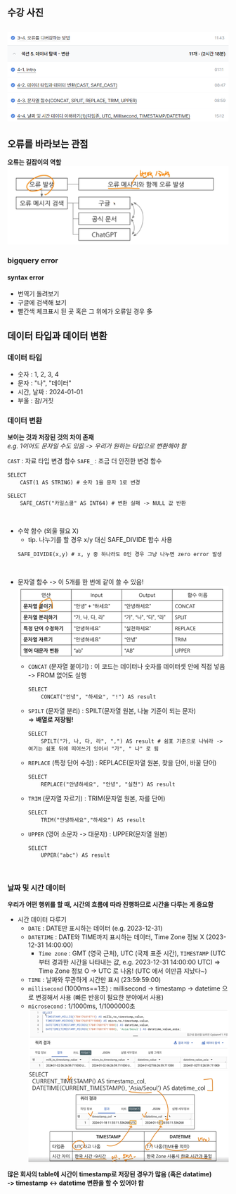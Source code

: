 ## 수강 사진
![사진](/images/스크린샷%202025-04-07%20192502.png)
---
## 오류를 바라보는 관점

**오류는 길잡이의 역할**  
![사진](/images/스크린샷%202025-04-07%20164057.png)
### bigquery error

#### syntax error
* 번역기 돌려보기
* 구글에 검색해 보기 
* 빨간색 체크표시 된 곳 혹은 그 위에가 오류일 경우 多

## 데이터 타입과 데이터 변환

### 데이터 타입

* 숫자 : 1, 2, 3, 4
* 문자 : "나", "데이터"
* 시간, 날짜 : 2024-01-01
* 부울 : 참/거짓 

### 데이터 변환

**보이는 것과 저장된 것의 차이 존재**  
*e.g. 1이어도 문자일 수도 있음 -> 우리가 원하는 타입으로 변환해야 함*

`CAST` : 자료 타입 변경 함수 
`SAFE_` : 조금 더 안전한 변경 함수
```
SELECT
    CAST(1 AS STRING) # 숫자 1을 문자 1로 변경 
```
```
SELECT
    SAFE_CAST("카일스쿨" AS INT64) # 변환 실패 -> NULL 값 반환 
```
<br>

* 수학 함수 (외울 필요 X)
    * tip. 나누기를 할 경우 x/y 대신 SAFE_DIVIDE 함수 사용
    ```
    SAFE_DIVIDE(x,y) # x, y 중 하나라도 0인 경우 그냥 나누면 zero error 발생
    ```
<br>


* 문자열 함수 -> 이 5개를 한 번에 같이 쓸 수 있음!
    ![사진](/images/스크린샷%202025-04-07%20172424.png)  
    * `CONCAT` (문자열 붙이기) : 이 코드는 데이터나 숫자를 데이터셋 안에 직접 넣음 -> FROM 없어도 실행 
        ```
        SELECT 
            CONCAT("안녕", "하세요", "!") AS result
        ```
    * `SPILT` (문자열 분리) : SPILT(문자열 원본, 나눌 기준이 되는 문자)  
        => **배열로 저장됨!**
        ``` 
        SELECT
            SPILT("가, 나, 다, 라", ",") AS result # 쉼표 기준으로 나눠라 -> 여기는 쉼표 뒤에 띄어쓰기 있어서 "가", " 나" 로 됨 
        ```
    * `REPLACE` (특정 단어 수정) : REPLACE(문자열 원본, 찾을 단어, 바꿀 단어)
        ```
        SELECT
            REPLACE("안녕하세요", "안녕", "실천") AS result
    * `TRIM` (문자열 자르기) : TRIM(문자열 원본, 자를 단어)
        ```
        SELECT
            TRIM("안녕하세요","하세요") AS result
        ```
    * `UPPER` (영어 소문자 -> 대문자) : UPPER(문자열 원본)
        ```
        SELECT
            UPPER("abc") AS result
        ```
<br>

### 날짜 및 시간 데이터
**우리가 어떤 행위를 할 때, 시간의 흐름에 따라 진행하므로 시간을 다루는 게 중요함**

* 시간 데이터 다루기
    * `DATE` : DATE만 표시하는 데이터 (e.g. 2023-12-31)
    * `DATETIME` : DATE와 TIME까지 표시하는 데이터, Time Zone 정보 X (2023-12-31 14:00:00)
        * `Time zone` : GMT (영국 근처), UTC (국제 표준 시간), `TIMESTAMP` (UTC부터 경과한 시간을 나타내는 값, e.g. 2023-12-31 14:00:00 UTC) => Time Zone 정보 O -> UTC 로 나옴! (UTC 에서 이만큼 지났다~)
    * `TIME` : 날짜와 무관하게 시간만 표시 (23:59:59:00)
    * `millisecond` (1000ms==1초) : millisecond -> timestamp -> datetime 으로 변경해서 사용 (빠른 반응이 필요한 분야에서 사용) 
    * `microsecond` : 1/1000ms, 1/1000000초  
        ![사진](/images/스크린샷%202025-04-07%20191047.png)  
        ![사진](/images/스크린샷%202025-04-07%20191755.png)

**많은 회사의 table에 시간이 timestamp로 저장된 경우가 많음 (혹은 datatime)**  
**-> timestamp <-> datetime 변환을 할 수 있어야 함**
